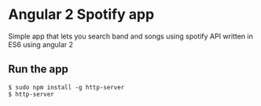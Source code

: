 # Angular 2 Spotify app

Simple app that lets you search band and songs using spotify API written in ES6 using angular 2

## Run the app

```
$ sudo npm install -g http-server
$ http-server
```
